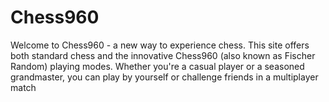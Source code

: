 # Chess960
Welcome to Chess960 - a new way to experience chess. This site offers both standard chess and the innovative Chess960 (also known as Fischer Random) playing modes. Whether you're a casual player or a seasoned grandmaster, you can play by yourself or challenge friends in a multiplayer match
